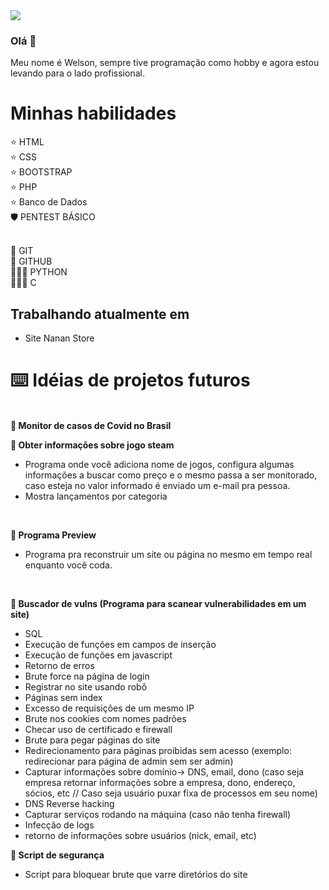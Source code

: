 <img src="https://github-readme-stats.vercel.app/api?username=xawslegior&show_icons=true&theme=radical&title_color=8E2DE2&text_color=fff&icon_color=8E2DE2">

### Olá 👋 

Meu nome é Welson, sempre tive programação como hobby e agora estou levando para o lado profissional.

# Minhas habilidades
⭐️ HTML
<br>
⭐️ CSS
<br>
⭐️ BOOTSTRAP
<br>
⭐️ PHP
<br>
⭐️ Banco de Dados
<br>
🛡️ PENTEST BÁSICO
<br><br>

🧰 GIT
<br>
🧰 GITHUB
<br>
👨🏻‍💻 PYTHON
<br>
👨🏻‍💻 C

## Trabalhando atualmente em
- Site Nanan Store
 
# ⌨️ Idéias de projetos futuros
<br>
 <b>🔨 Monitor de casos de Covid no Brasil</b>

 <b>🔨 Obter informações sobre jogo steam </b>
<br>
 - Programa onde você adiciona nome de jogos, configura algumas informações a buscar como preço e o mesmo passa a ser monitorado, caso esteja no valor informado é enviado um e-mail pra pessoa.
 - Mostra lançamentos por categoria
<br>

 <b>🔨 Programa Preview </b>
<br>
- Programa pra reconstruir um site ou página no mesmo em tempo real enquanto você coda.
<br>

 <b>🔨 Buscador de vulns (Programa para scanear vulnerabilidades em um site) </b>
<br>
 - SQL
 - Execução de funções em campos de inserção
 - Execução de funções em javascript
 - Retorno de erros
 - Brute force na página de login
 - Registrar no site usando robô
 - Páginas sem index
 - Excesso de requisições de um mesmo IP
 - Brute nos cookies com nomes padrões
 - Checar uso de certificado e firewall
 - Brute para pegar páginas do site
 - Redirecionamento para páginas proibidas sem acesso (exemplo: redirecionar para página de admin sem ser admin)
 - Capturar informações sobre domínio-> DNS, email, dono (caso seja empresa retornar informações sobre a empresa, dono, endereço, sócios, etc // Caso seja usuário puxar fixa de processos em seu nome)
 - DNS Reverse hacking
 - Capturar serviços rodando na máquina (caso não tenha firewall)
 - Infecção de logs
 - retorno de informações sobre usuários (nick, email, etc)

 <b>🔨 Script de segurança</b>
 - Script para bloquear brute que varre diretórios do site
<br>

